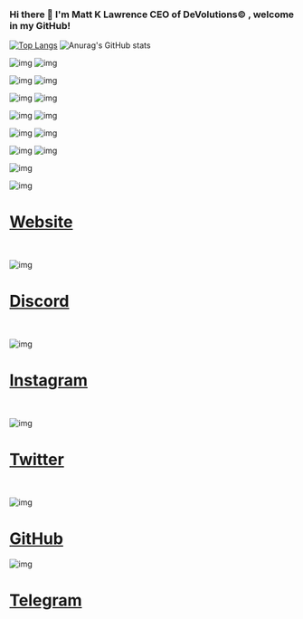 ### Hi there 👋 I'm Matt K Lawrence CEO of DeVolutions© , welcome in my GitHub!


[![Top Langs](https://github-readme-stats.vercel.app/api/top-langs/?username=MattKLawrence)](https://github.com/anuraghazra/github-readme-stats)
![Anurag's GitHub stats](https://github-readme-stats.vercel.app/api?username=MattKLawrence&show_icons=true&theme=radical)




![img](https://i.imgur.com/E1kFSG4.png)
![img](https://i.imgur.com/JmtfQSX.png)

![img](https://i.imgur.com/N09BKon.png)
![img](https://i.imgur.com/u2kHvaY.png)

![img](https://i.imgur.com/ARwWDM7.png)
![img](https://i.imgur.com/oWEFmzn.png)

![img](https://i.imgur.com/NKGi3ey.png)
![img](https://i.imgur.com/zhsPwHq.png)

![img](https://imgur.com/UPTeGIH.png)
![img](https://imgur.com/l4pMMRa.png)

![img](https://imgur.com/2ZBB1EG.png)
![img](https://imgur.com/5Zgcu3O.png)


![img](https://i.imgur.com/Lfr9B8j.png)

![img](https://imgur.com/AAIMPzC.png) 

[<h1>Website</h1>](https://www.devolutions.it/) <br>

![img](https://imgur.com/weHtzQi.png) 

[<h1>Discord</h1>](https://discord.gg/j4rVsMHPuG) <br>

![img](https://imgur.com/B1q3O3a.png) 

[<h1>Instagram</h1>](https://www.instagram.com/devolutions_ita/) <br>

![img](https://imgur.com/zZGjpte.png) 

[<h1>Twitter</h1>](https://twitter.com/DeVolutions_ita) <br>

![img](https://imgur.com/nttvTRT.png) 

[<h1>GitHub</h1>](https://github.com/DeVolutions-ita) 

![img](https://imgur.com/s1qUP6p.png) 

[<h1>Telegram</h1>](https://t.me/joinchat/RVflO-ox-NczMDFk) 



